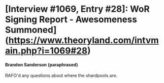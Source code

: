 # [Interview #1069, Entry #28]: WoR Signing Report - Awesomeness Summoned](https://www.theoryland.com/intvmain.php?i=1069#28)

#### Brandon Sanderson (paraphrased)

RAFO'd any questions about where the shardpools are.

